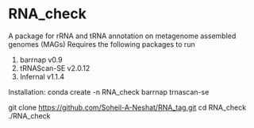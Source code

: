 # RNA_check
A package for rRNA and tRNA annotation on metagenome assembled genomes (MAGs)
Requires the following packages to run
  1. barrnap v0.9
  2. tRNAScan-SE v2.0.12
  3. Infernal v1.1.4

Installation:
conda create -n RNA_check barrnap trnascan-se

git clone https://github.com/Soheil-A-Neshat/RNA_tag.git
cd RNA_check
./RNA_check

